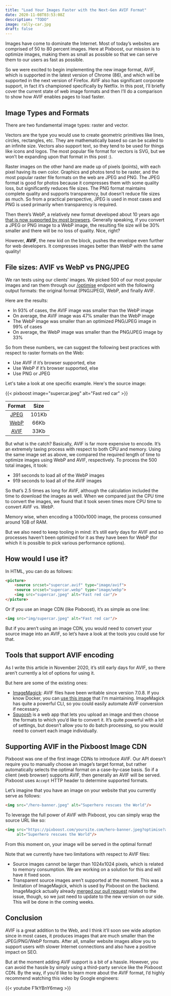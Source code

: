 ```yaml
---
title: "Load Your Images Faster with the Next-Gen AVIF Format"
date: 2020-11-08T03:53:08Z
description: "TODO"
image: rally-car.jpg
draft: false
---
```


Images have come to dominate the Internet. Most of today’s websites are comprised of 50 to 80 percent images. 
Here at Pixboost, our mission is to optimize images, 
making them as small as possible so that we can serve them to our users as fast as possible. 

So we were excited to begin implementing the new image format, AVIF, which is supported in the latest version of Chrome (86), and which 
will be supported in the next version of Firefox. AVIF also has significant corporate support, in fact it’s championed 
specifically by Netflix. In this post, I’ll briefly cover the current state of web image formats and then I’ll do a 
comparison to show how AVIF enables pages to load faster.

## Image Types and Formats

There are two fundamental image types: raster and vector.

Vectors are the type you would use to create geometric primitives like lines, circles, rectangles, etc. They are mathematically based so can be scaled to an infinite size. Vectors also support text, so they tend to be used for things like icons and logos. The most popular file format for vectors is SVG, but we won’t be expanding upon that format in this post :).

Raster images on the other hand are made up of pixels (points), with each pixel having its own color. Graphics and photos tend to be raster, and the most popular raster file formats on the web are JPEG and PNG. The JPEG format is good for photos because it compresses them with some quality loss, but significantly reduces file sizes. The PNG format maintains complete quality and supports transparency, but doesn’t reduce file sizes as much. So from a practical perspective, JPEG is used in most cases and PNG is used primarily when transparency is required.

Then there’s WebP, a relatively new format developed about 10 years ago [that is now supported by most browsers](https://caniuse.com/?search=webp). 
Generally speaking, if you convert a JPEG or PNG image to a WebP image, the resulting file size will be 30% smaller and there will be no loss of quality. Nice, right?

However, **AVIF**, the new kid on the block, pushes the envelope even further for web developers. It compresses images better than WebP with the same quality! 

## File sizes: AVIF vs WebP vs PNG/JPEG 

We ran tests using our clients’ images. We picked 500 of our most popular images and ran them through our [/optimise](https://help.pixboost.com/api/optimise) endpoint with the following output formats: the original format (PNG/JPEG), WebP, and finally AVIF. 

Here are the results:

* In 93% of cases, the AVIF image was smaller than the WebP image
* On average, the AVIF image was 47% smaller than the WebP image
* The WebP image was smaller than an optimized PNG/JPEG image in 99% of cases
* On average, the WebP image was smaller than the PNG/JPEG image by 33%

So from these numbers, we can suggest the following best practices with respect to raster formats on the Web:

* Use AVIF if it’s browser supported, else
* Use WebP if it’s browser supported, else
* Use PNG or JPEG

Let's take a look at one specific example. Here's the source image:

{{< pixboost image="supercar.jpeg" alt="Fast red car" >}}

| Format | Size  |
|:------:|:-----:|
| [JPEG](supercar.jpeg)   | 101Kb |
| [WebP](supercar.webp)   | 66Kb  |
| [AVIF](supercar.avif)   | 33Kb  |

But what is the catch? Basically, AVIF is far more expensive to encode. It’s an extremely taxing process with respect to both CPU and memory. Using the same image set as above, we compared the required length of time to optimize images using WebP and AVIF, respectively. To process the 500 total images, it took:

* 391 seconds to load all of the WebP images
* 919 seconds to load all of the AVIF images

So that’s 2.5 times as long for AVIF, although the calculation included the time to download the images as well. 
When we compared just the CPU time to convert the images, we found that it took seven times more CPU time to convert AVIF vs. WebP.

Memory wise, when encoding a 1000x1000 image, the process consumed around 1GB of RAM.

But we also need to keep tooling in mind: it’s still early days for AVIF and so processes haven’t been optimized for it as they have been for WebP (for which it is possible to pick various performance options). 

## How would I use it?

In HTML, you can do as follows:

```html
<picture>
    <source srcset="supercar.avif" type="image/avif">
    <source srcset="supercar.webp" type="image/webp">
    <img src="supercar.jpeg" alt="Fast red car"/>
</picture>
```

Or if you use an image CDN (like Pixboost), it’s as simple as one line:

```html
<img src="img/supercar.jpeg" alt="Fast red car"/>
```

But if you aren’t using an image CDN, you would need to convert your source image into an AVIF, so let’s have a look at the tools you could use for that.

## Tools that support AVIF encoding

As I write this article in November 2020, it’s still early days for AVIF, so there aren’t currently a lot of options for using it. 

But here are some of the existing ones:

* [ImageMagick](https://imagemagick.org/): AVIF files have been writable since version 7.0.8. If you know Docker, you can [use this image](https://github.com/dooman87/imagemagick-docker) that I'm maintaining. ImageMagick has quite a powerful CLI, so you could easily automate AVIF conversion if necessary.
* [Squoosh](https://squoosh.app/) is a web app that lets you upload an image and then choose the formats to which you’d like to convert it. It’s quite powerful with a lot of settings, but doesn’t allow you to do batch processing, so you would need to convert each image individually.

## Supporting AVIF in the Pixboost Image CDN

Pixboost was one of the first image CDNs to introduce AVIF. Our API doesn’t require you to manually choose an image’s target format, but rather automatically selects the optimal format on a case-by-case basis. So if a client (web browser) supports AVIF, then generally an AVIF will be served. Pixboost uses `Accept` HTTP header to determine supported formats.

Let’s imagine that you have an image on your website that you currently serve as follows:

```html
<img src="/hero-banner.jpeg" alt="Superhero rescues the World"/>
```


To leverage the full power of AVIF with Pixboost, you can simply wrap the source URL like so:

```html
<img src="https://pixboost.com/yoursite.com/hero-banner.jpeg?optimise?auth=your-api-key"
     alt="Superhero rescues the World"/>
```

From this moment on, your image will be served in the optimal format!

Note that we currently have two limitations with respect to AVIF files:

* Source images cannot be larger than 1024x1024 pixels, which is related to memory consumption. We are working on a solution for this and will have it fixed soon.
* Transparent source images aren’t supported at the moment. This was a limitation of ImageMagick, which is used by Pixboost on the backend. ImageMagick actually already [merged our pull request](https://github.com/ImageMagick/ImageMagick/pull/2487) related to the issue, though, so we just need to update to the new version on our side. This will be done in the coming weeks.

## Conclusion

AVIF is a great addition to the Web, and I think it’ll soon see wide adoption since in most cases, it produces images that are much smaller than the JPEG/PNG/WebP formats. After all, smaller website images allow you to support users with slower Internet connections and also have a positive impact on SEO.

But at the moment adding AVIF support is a bit of a hassle. However, you can avoid the hassle by simply using a third-party service like the Pixboost CDN.
By the way, if you’d like to learn more about the AVIF format, I’d highly recommend watching this video by Google engineers:

{{< youtube F1kYBnY6mwg >}}
